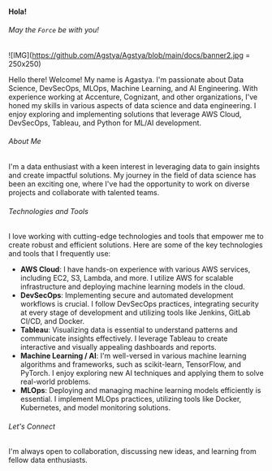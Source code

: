 #### Hola! 

###### *May the ```Force``` be with you!*

![IMG](https://github.com/Agstya/Agstya/blob/main/docs/banner2.jpg = 250x250)

<p>
  Hello there! Welcome! My name is Agastya. I'm passionate about Data Science, DevSecOps, MLOps, Machine Learning, and AI Engineering. With experience working at Accenture, Cognizant, and other organizations, I've honed my skills in various aspects of data science and data engineering. I enjoy exploring and implementing solutions that leverage AWS Cloud, DevSecOps, Tableau, and Python for ML/AI development. 
</p>

###### About Me

I'm a data enthusiast with a keen interest in leveraging data to gain insights and create impactful solutions. My journey in the field of data science has been an exciting one, where I've had the opportunity to work on diverse projects and collaborate with talented teams.

###### Technologies and Tools

I love working with cutting-edge technologies and tools that empower me to create robust and efficient solutions. Here are some of the key technologies and tools that I frequently use:

- **AWS Cloud**: I have hands-on experience with various AWS services, including EC2, S3, Lambda, and more. I utilize AWS for scalable infrastructure and deploying machine learning models in the cloud.
- **DevSecOps**: Implementing secure and automated development workflows is crucial. I follow DevSecOps practices, integrating security at every stage of development and utilizing tools like Jenkins, GitLab CI/CD, and Docker.
- **Tableau**: Visualizing data is essential to understand patterns and communicate insights effectively. I leverage Tableau to create interactive and visually appealing dashboards and reports.
- **Machine Learning / AI**: I'm well-versed in various machine learning algorithms and frameworks, such as scikit-learn, TensorFlow, and PyTorch. I enjoy exploring new AI techniques and applying them to solve real-world problems.
- **MLOps**: Deploying and managing machine learning models efficiently is essential. I implement MLOps practices, utilizing tools like Docker, Kubernetes, and model monitoring solutions.

###### Let's Connect

I'm always open to collaboration, discussing new ideas, and learning from fellow data enthusiasts.
